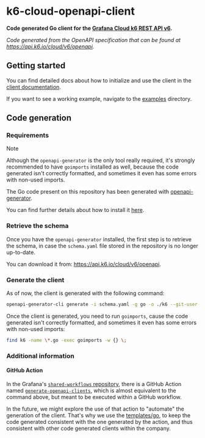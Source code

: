 # k6-cloud-openapi-client

**Code generated Go client for the [Grafana Cloud k6 REST API v6](https://grafana.com/docs/grafana-cloud/testing/k6/reference/cloud-rest-api/v6/).**

_Code generated from the OpenAPI specification that can be found at https://api.k6.io/cloud/v6/openapi._

## Getting started

You can find detailed docs about how to initialize and use the client in the [client documentation](./k6/README.md).

If you want to see a working example, navigate to the [examples](./examples) directory.

## Code generation

### Requirements

> [!NOTE]
> Although the `openapi-generator` is the only tool really required, it's strongly recommended to have `goimports` 
> installed as well, because the code generated isn't correctly formatted, and sometimes it even has some errors with
> non-used imports.

The Go code present on this repository has been generated with [openapi-generator](https://openapi-generator.tech/).

You can find further details about how to install it [here](https://openapi-generator.tech/docs/installation).

### Retrieve the schema

Once you have the `openapi-generator` installed, the first step is to retrieve the schema, in case
the `schema.yaml` file stored in the repository is no longer up-to-date.

You can download it from: https://api.k6.io/cloud/v6/openapi.

### Generate the client

As of now, the client is generated with the following command:

```bash
openapi-generator-cli generate -i schema.yaml -g go -o ./k6 --git-user-id grafana --git-repo-id k6-cloud-openapi-client --package-name k6 -p isGoSubmodule=true -p disallowAdditionalPropertiesIfNotPresent=false -p withGoMod=false -t ./templates/go
```

Once the client is generated, you need to run `goimports`, cause the code generated isn't correctly formatted, 
and sometimes it even has some errors with non-used imports:

```bash
find k6 -name \*.go -exec goimports -w {} \;
```

### Additional information

#### GitHub Action

In the Grafana's [`shared-workflows` repository](https://github.com/grafana/shared-workflows), there is a GitHub Action
named [`generate-openapi-clients`](https://github.com/grafana/shared-workflows/tree/main/actions/generate-openapi-clients),
which is almost equivalent to the command above, but meant to be executed within a GitHub workflow.

In the future, we might explore the use of that action to "automate" the generation of the client. That's why we use
the [templates/go](./templates/go), to keep the code generated consistent with the one generated by the action, and
thus consistent with other code generated clients within the company.